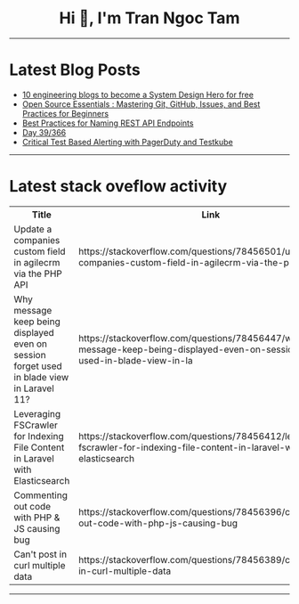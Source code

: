 <h1 align="center">Hi 👋, I'm Tran Ngoc Tam</h1>

---

# Latest Blog Posts 
<!-- BLOG-POST-LIST:START -->
- [10 engineering blogs to become a System Design Hero for free](https://dev.to/kumarkalyan/10-engineering-blogs-to-become-a-system-design-hero-for-free-20ee)
- [Open Source Essentials : Mastering Git, GitHub, Issues, and Best Practices for Beginners](https://dev.to/everlygif/open-source-essentials-mastering-git-github-issues-and-best-practices-for-beginners-4a16)
- [Best Practices for Naming REST API Endpoints](https://dev.to/spencernguyen/best-practices-for-naming-rest-api-endpoints-24fd)
- [Day 39/366](https://dev.to/vishalmx3/day-39366-325h)
- [Critical Test Based Alerting with PagerDuty and Testkube](https://dev.to/kubeshop/critical-test-based-alerting-with-pagerduty-and-testkube-5dh7)
<!-- BLOG-POST-LIST:END -->

---

# Latest stack oveflow activity
<table>
  <tr><th>Title</th><th>Link</th></tr>
  <!-- STACKOVERFLOW:START --><tr><td>Update a companies custom field in agilecrm via the PHP API</td><td>https://stackoverflow.com/questions/78456501/update-a-companies-custom-field-in-agilecrm-via-the-php-api</td></tr><tr><td>Why message keep being displayed even on session forget used in blade view in Laravel 11?</td><td>https://stackoverflow.com/questions/78456447/why-message-keep-being-displayed-even-on-session-forget-used-in-blade-view-in-la</td></tr><tr><td>Leveraging FSCrawler for Indexing File Content in Laravel with Elasticsearch</td><td>https://stackoverflow.com/questions/78456412/leveraging-fscrawler-for-indexing-file-content-in-laravel-with-elasticsearch</td></tr><tr><td>Commenting out code with PHP &amp; JS causing bug</td><td>https://stackoverflow.com/questions/78456396/commenting-out-code-with-php-js-causing-bug</td></tr><tr><td>Can&#39;t post in curl multiple data</td><td>https://stackoverflow.com/questions/78456389/cant-post-in-curl-multiple-data</td></tr><!-- STACKOVERFLOW:END -->
</table>

---


